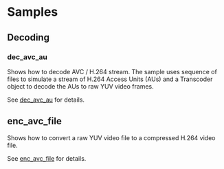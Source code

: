 # Samples

## Decoding

### dec_avc_au

Shows how to decode AVC / H.264 stream. The sample uses sequence of files to simulate a stream of H.264 Access Units (AUs) and a Transcoder object to decode the AUs to raw YUV video frames.    

See [dec_avc_au](./dec_avc_au/README.md) for details.

## enc_avc_file

Shows how to convert a raw YUV video file to a compressed H.264 video file.  

See [enc_avc_file](./enc_avc_file/README.md) for details.
